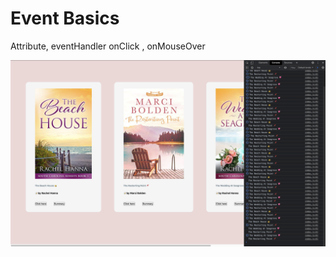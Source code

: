 # Event Basics 

Attribute, eventHandler 
onClick , onMouseOver 

<img src="event-basics/Images/events.png" alt=" " />
